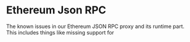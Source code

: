 # Ethereum Json RPC

The known issues in our Ethereum JSON RPC proxy and its runtime part. This includes things like missing support for